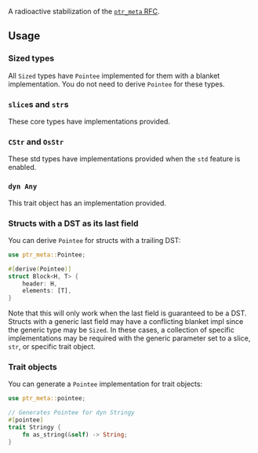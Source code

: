A radioactive stabilization of the [`ptr_meta` RFC][rfc].

[rfc]: https://rust-lang.github.io/rfcs/2580-ptr-meta.html

## Usage

### Sized types

All `Sized` types have `Pointee` implemented for them with a blanket
implementation. You do not need to derive `Pointee` for these types.

### `slice`s and `str`s

These core types have implementations provided.

### `CStr` and `OsStr`

These std types have implementations provided when the `std` feature is
enabled.

### `dyn Any`

This trait object has an implementation provided.

### Structs with a DST as its last field

You can derive `Pointee` for structs with a trailing DST:

```rust
use ptr_meta::Pointee;

#[derive(Pointee)]
struct Block<H, T> {
    header: H,
    elements: [T],
}
```

Note that this will only work when the last field is guaranteed to be a DST.
Structs with a generic last field may have a conflicting blanket impl since
the generic type may be `Sized`. In these cases, a collection of specific
implementations may be required with the generic parameter set to a slice,
`str`, or specific trait object.

### Trait objects

You can generate a `Pointee` implementation for trait objects:

```rust
use ptr_meta::pointee;

// Generates Pointee for dyn Stringy
#[pointee]
trait Stringy {
    fn as_string(&self) -> String;
}
```
